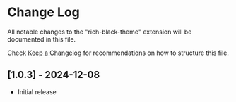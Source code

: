 # Change Log

All notable changes to the "rich-black-theme" extension will be documented in this file.

Check [Keep a Changelog](http://keepachangelog.com/) for recommendations on how to structure this file.

## [1.0.3] - 2024-12-08

- Initial release
